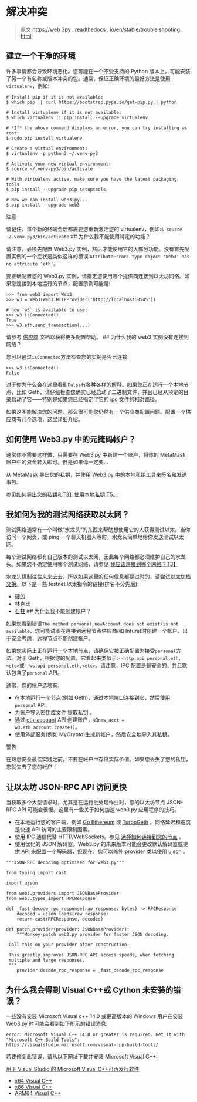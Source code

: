 # 解决冲突

> 原文:[https://web 3py . readthedocs . io/en/stable/trouble shooting . html](https://web3py.readthedocs.io/en/stable/troubleshooting.html)

 ## 建立一个干净的环境

许多事情都会导致环境恶化。您可能在一个不受支持的 Python 版本上。可能安装了另一个有名称或版本冲突的包。通常，保证正确环境的最好方法是使用`virtualenv`，例如:

```
# Install pip if it is not available:
$ which pip || curl https://bootstrap.pypa.io/get-pip.py | python

# Install virtualenv if it is not available:
$ which virtualenv || pip install --upgrade virtualenv

# *If* the above command displays an error, you can try installing as root:
$ sudo pip install virtualenv

# Create a virtual environment:
$ virtualenv -p python3 ~/.venv-py3

# Activate your new virtual environment:
$ source ~/.venv-py3/bin/activate

# With virtualenv active, make sure you have the latest packaging tools
$ pip install --upgrade pip setuptools

# Now we can install web3.py...
$ pip install --upgrade web3 
```

注意

请记住，每个新的终端会话都需要您重新激活您的 virtualenv，例如:`$ source ~/.venv-py3/bin/activate`  ## 为什么我不能使用特定的功能？

请注意，必须先配置 Web3.py 实例，然后才能使用它的大部分功能。没有首先配置实例的一个症状是类似这样的错误:`AttributeError: type object 'Web3' has no attribute 'eth'`。

要正确配置您的 Web3.py 实例，请指定您使用哪个提供商连接到以太坊网络。如果您连接到本地运行的节点，配置示例可能是:

```
>>> from web3 import Web3
>>> w3 = Web3(Web3.HTTPProvider('http://localhost:8545'))

# now `w3` is available to use:
>>> w3.isConnected()
True
>>> w3.eth.send_transaction(...) 
```

请参考 [供应商](providers.html#providers) 文档以获得更多配置帮助。  ## 为什么我的 web3 实例没有连接到网络？

您可以通过`isConnected`方法检查您的实例是否已连接:

```
>>> w3.isConnected()
False 
```

对于你为什么会在这里看到`False`有各种各样的解释。如果您正在运行一个本地节点，比如 Geth，请仔细检查您确实已经启动了二进制文件，并且已经从预定的目录启动了它——特别是如果您已经指定了它的 ipc 文件的相对路径。

如果这不能解决您的问题，那么很可能您仍然有一个供应商配置问题。配置一个供应商有几个选项，这里详细介绍[](providers.html#providers)。 

## 如何使用 Web3.py 中的元掩码帐户？

通常你不需要这样做，只需要在 Web3.py 中新建一个账户，将你的 MetaMask 账户中的资金转入即可。但是如果你一定要…

从 MetaMask 导出您的私钥，并使用 Web3.py 中的本地私钥工具来签名和发送事务。

参见[如何导出您的私钥](https://ethereum.stackexchange.com/questions/33053/what-is-a-private-key-in-an-ethereum-wallet-like-metamask-and-how-do-i-find-it)和[T3】使用本地私钥 T5。](web3.eth.account.html#eth-account)

 ## 我如何为我的测试网络获取以太网？

测试网络通常有一个叫做“水龙头”的东西来帮助想使用它的人获得测试以太。当你访问一个网页，或 ping 一个聊天机器人等时，水龙头简单地给你发送测试以太网。

每个测试网络都有自己版本的测试以太网，因此每个网络都必须维护自己的水龙头。如果您不确定使用哪个测试网络，请参见 [我应该连接到哪个网络？T3】](node.html#choosing-network)

水龙头机制往往来来去去，所以如果这里的任何信息都是过时的，请尝试[以太坊栈交换](https://ethereum.stackexchange.com/)。以下是一些 testnet 以太指令的链接(排名不分先后):

*   [硬的](https://github.com/kovan-testnet/faucet)
*   [林克比](https://www.rinkeby.io/#faucet)
*   [石柱](https://www.reddit.com/r/ethdev/comments/72ltwj/the_new_if_you_need_some_ropsten_testnet_ethers/)  ## 为什么我不能创建帐户？

如果您看到错误`The method personal_newAccount does not exist/is not available`，您可能试图在连接到远程节点供应商(如 Infura)时创建一个帐户。出于安全考虑，远程节点不能创建帐户。

如果您实际上正在运行一个本地节点，请确保它被正确配置为接受`personal`方法。对于 Geth，根据您的配置，它看起来类似于:`--http.api personal,eth,<etc>`或`--ws.api personal,eth,<etc>`。请注意，IPC 配置是最安全的，并且默认包含了`personal` API。

通常，您的帐户选项有:

*   在本地运行一个节点(例如 Geth)，通过本地端口连接到它，然后使用`personal` API。
*   为账户导入密钥库文件 [提取私钥](web3.eth.account.html#extract-geth-pk) 。
*   通过 [eth-account](web3.eth.account.html#eth-account) API 创建账户，如`new_acct = w3.eth.account.create()`。
*   使用外部服务(例如 MyCrypto)生成新帐户，然后安全地导入其私钥。

警告

在熟悉安全最佳实践之前，不要在帐户中存储实际价值。如果您丢失了您的私钥，您就失去了您的帐户！ 

## 让以太坊 JSON-RPC API 访问更快

当获取多个大型请求时，尤其是在运行批处理作业时，您的以太坊节点 JSON-RPC API 可能会很慢。这里有一些关于如何加速 web3.py 应用程序的技巧。

*   在本地运行您的客户端，例如 [Go Ethereum](https://github.com/ethereum/go-ethereum) 或 [TurboGeth](https://github.com/ledgerwatch/turbo-geth) 。网络延迟和速度是快速 API 访问的主要限制因素。
*   使用 IPC 通信代替 HTTP/WebSockets。参见 [选择如何连接到您的节点](providers.html#choosing-provider) 。
*   使用优化的 JSON 解码器。Web3.py 的未来版本可能会更改默认解码器或提供 API 来配置一个解码器，但现在，您可以修补 provider 类以使用 [ujson](https://pypi.org/project/ujson/) 。

```
"""JSON-RPC decoding optimised for web3.py"""

from typing import cast

import ujson

from web3.providers import JSONBaseProvider
from web3.types import RPCResponse

def _fast_decode_rpc_response(raw_response: bytes) -> RPCResponse:
    decoded = ujson.loads(raw_response)
    return cast(RPCResponse, decoded)

def patch_provider(provider: JSONBaseProvider):
    """Monkey-patch web3.py provider for faster JSON decoding.

 Call this on your provider after construction.

 This greatly improves JSON-RPC API access speeds, when fetching
 multiple and large responses.
 """
    provider.decode_rpc_response = _fast_decode_rpc_response 
```

## 为什么我会得到 Visual C++或 Cython 未安装的错误？

一些没有安装 Microsoft Visual c++ 14.0 或更高版本的 Windows 用户在安装 Web3.py 时可能会看到如下所示的错误消息:

```
error: Microsoft Visual C++ 14.0 or greater is required. Get it with "Microsoft C++ Build Tools": https://visualstudio.microsoft.com/visual-cpp-build-tools/ 
```

若要修复此错误，请从以下网址下载并安装 Microsoft Visual C++:

[用于 Visual Studio 的 Microsoft Visual C++可再发行软件](https://visualstudio.microsoft.com/downloads/#microsoft-visual-c-redistributable-for-visual-studio-2019)

*   [x64 Visual C++](https://aka.ms/vs/16/release/VC_redist.x64.exe)
*   [x86 Visual C++](https://aka.ms/vs/16/release/VC_redist.x86.exe)
*   [ARM64 Visual C++](https://aka.ms/vs/16/release/VC_redist.arm64.exe)